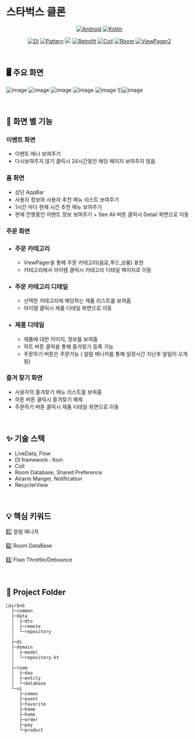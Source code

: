 # 스타벅스 클론  

<div align="center">
    
[![Android](https://img.shields.io/badge/android%20studio-2021.1.1%20Patch%202-%233DDC84?logo=android-studio)]() [![Kotlin](https://img.shields.io/badge/kotlin-1.5.30-%237F52FF?logo=kotlin)]()
    
[![DI](https://img.shields.io/badge/DI-Koin-%2358C8AE)]() [![Pattern](https://img.shields.io/badge/Pattern-MVVM-%2358C8AE)]()
[![](https://img.shields.io/badge/Library-jetpack--navigation-brightgreen)]() [![Retrofit](https://img.shields.io/badge/Library-Retrofit-%23%234285F4)]() [![Coil](https://img.shields.io/badge/Library-Coil-brightgreen)]()  [![Room](https://img.shields.io/badge/DB-Room-brightgreen)]() 
 [![ViewPager2](https://img.shields.io/badge/Library-Viewpager2-brightgreen)]() 

</div>
 
<br>

## 🖥 주요 화면
![image](https://user-images.githubusercontent.com/58967292/174077518-204bd678-5311-48ca-b8e1-13584cbd8fb5.png)
![image](https://user-images.githubusercontent.com/58967292/174077609-d181886c-e3d3-44f9-8a8c-7cd081334012.png)
![image](https://user-images.githubusercontent.com/58967292/174077678-d773699b-2750-49c0-aa53-b8f20209ec10.png)
![image](https://user-images.githubusercontent.com/58967292/174077732-7b421bf3-f591-4c1e-9f75-398ab97225fe.png)
![image](https://user-images.githubusercontent.com/58967292/174077830-a77f61fd-60bc-4e0f-abcc-7042d9a90866.png)
![i![image](https://user-images.githubusercontent.com/58967292/174078169-bc1580b9-519d-4f06-9d5e-1da2314018fd.png)

<br>

## 🌟 화면 별 기능

### 이벤트 화면
- 이벤트 배너 보여주기
- 다시보여주지 않기 클릭시 24시간동안 해당 페이지 보여주지 않음

### 홈 화면
- 상단 AppBar
- 사용자 정보와 사용자 추천 메뉴 리스트 보여주기
- 1시간 마다 현재 시간 추천 메뉴 보여주기
- 현재 진행중인 이벤트 정보 보여주기 + See All 버튼 클릭시 Detail 화면으로 이동

### 주문 화면
- ### 주문 카테고리
   -  ViewPager을 통해 주문 카테고리(음료,푸드,상품) 표현
   -  카테고리에서 아이템 클릭시 카테고리 디테일 페이지로 이동

- ### 주문 카테고리 디테일
  - 선택한 카테고리에 해당하는 제품 리스트를 보여줌
  - 아이템 클릭시 제품 디테일 화면으로 이동

- ### 제품 디테일 
  - 제품에 대한 이미지, 정보를 보여줌
  - 하트 버튼 클릭을 통해 즐겨찾기 등록 가능
  - 주문하기 버튼은 주문가능 ( 알람 매니저를 통해 일정시간 지난후 알림이 오게됨)
 
### 즐겨 찾기 화면
- 사용자의 즐겨찾기 메뉴 리스트를 보여줌
- 하튼 버튼 클릭시 즐겨찾기 해제
- 주문하기 버튼 클릭시 제품 디테일 화면으로 이동 


<br>




## ✨ 기술 스택

- LiveData, Flow 
- DI framework : Koin 
- Coil
- Room Database, Shared Preference
- Alrarm Manger, Notification
- RecyclerView 



<br>

## 💡 핵심 키워드

1️⃣ 알람 매니저  
  
2️⃣ Room DataBase

3️⃣ Flwo Throttle/Debounce





<br>

## 📂 Project Folder
```
📂airbnb
  ├─common
  ├─data
  │  ├─dto
  │  ├─remote
  │  └─repository
  |   
  ├─di
  ├─domain
  |  ├─model
  │  └─repository.kt
  |
  ├─room
  │  ├─dao
  │  ├─entity
  │  └─database
  └─ui
     ├─comon
     ├─event
     ├─favorite
     ├─home
     ├─home
     ├─order
     ├─pay
     └─product
```

